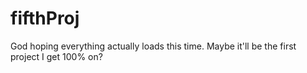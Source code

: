 # fifthProj
God hoping everything actually loads this time.  Maybe it'll be the first project I get 100% on?
